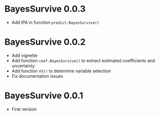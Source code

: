 # BayesSurvive 0.0.3

* Add IPA in function `predict.BayesSurvive()`

# BayesSurvive 0.0.2

* Add vignette
* Add function `coef.BayesSurvive()` to extract estimated coefficients and uncertainty
* Add function `VS()` to determine variable selection
* Fix documentation issues

# BayesSurvive 0.0.1

* First version
